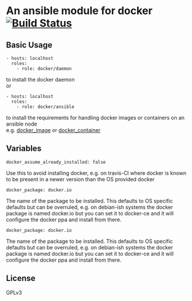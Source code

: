 # An ansible module for docker [![Build Status](https://travis-ci.com/mafalb/ansible-docker.svg?branch=master)](https://travis-ci.com/mafalb/ansible-docker)

## Basic Usage

```
- hosts: localhost
  roles:
    - role: docker/daemon
```
to install the docker daemon  
or

```
- hosts: localhost
  roles:
    - role: docker/ansible
```
to install the requirements for handling docker images or containers on an ansible node  
e.g. [docker_image](https://docs.ansible.com/ansible/latest/modules/docker_container_module.html#docker-container-module) or  [docker_container](https://docs.ansible.com/ansible/latest/modules/docker_container_module.html#docker-container-module)

## Variables

```
docker_assume_already_installed: false
```
Use this to avoid installing docker, e.g. on travis-CI where docker is known to be present in a newer version than the OS provided docker

```
docker_package: docker.io
```

The name of the package to be installed. This defaults to OS specific defaults but can be overruled, e.g. on debian-ish systems the docker package is named docker.io but you can set it to docker-ce and it will configure the docker ppa and install from there.

```
docker_package: docker.io
```

The name of the package to be installed. This defaults to OS specific defaults but can be overruled, e.g. on debian-ish systems the docker package is named docker.io but you can set it to docker-ce and it will configure the docker ppa and install from there.

## License

GPLv3

